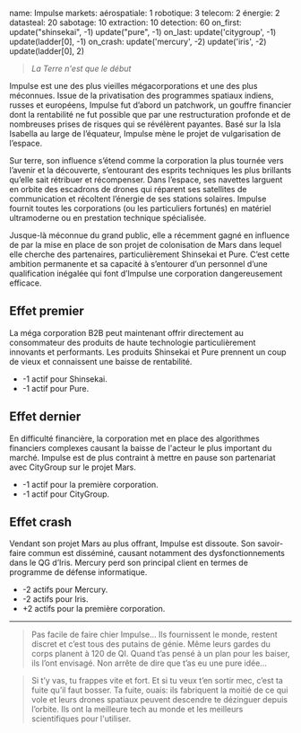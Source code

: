 name: Impulse
markets:
    aérospatiale: 1
    robotique: 3
    telecom: 2
    énergie: 2
datasteal: 20
sabotage: 10
extraction: 10
detection: 60
on_first:
    update("shinsekai", -1)
    update("pure", -1)
on_last:
    update('citygroup', -1)
    update(ladder[0], -1)
on_crash:
    update('mercury', -2)
    update('iris', -2)
    update(ladder[0], 2)

> *La Terre n'est que le début*

Impulse est une des plus vieilles mégacorporations et une des plus méconnues. Issue de la privatisation des programmes spatiaux indiens, russes et européens, Impulse fut d’abord un patchwork, un gouffre financier dont la rentabilité ne fut possible que par une restructuration profonde et de nombreuses prises de risques qui se révélèrent payantes. Basé sur la Isla Isabella au large de l’équateur, Impulse mène le projet de vulgarisation de l’espace. 

Sur terre, son influence s’étend comme la corporation la plus tournée vers l’avenir et la découverte, s’entourant des esprits techniques les plus brillants qu’elle sait rétribuer et récompenser. Dans l’espace, ses navettes larguent en orbite des escadrons de drones qui réparent ses satellites de communication et récoltent l’énergie de ses stations solaires. Impulse fournit toutes les corporations (ou les particuliers fortunés) en matériel ultramoderne ou en prestation technique spécialisée. 

Jusque-là méconnue du grand public, elle a récemment gagné en influence de par la mise en place de son projet de colonisation de Mars dans lequel elle cherche des partenaires, particulièrement Shinsekai et Pure. C’est cette ambition permanente et sa capacité à s’entourer d’un personnel d’une qualification inégalée qui font d’Impulse une corporation dangereusement efficace.

## Effet premier
La méga corporation B2B peut maintenant offrir directement au consommateur des produits de haute technologie particulièrement innovants et performants. Les produits Shinsekai et Pure prennent un coup de vieux et connaissent une baisse de rentabilité.

* -1 actif pour Shinsekai.
* -1 actif pour Pure.

## Effet dernier
En difficulté financière, la corporation met en place des algorithmes financiers complexes causant la baisse de l'acteur le plus important du marché. Impulse est de plus contraint à mettre en pause son partenariat avec CityGroup sur le projet Mars.

* -1 actif pour la première corporation.
* -1 actif pour CityGroup.

## Effet crash
Vendant son projet Mars au plus offrant, Impulse est dissoute. Son savoir-faire commun est disséminé, causant notamment des dysfonctionnements dans le QG d’Iris. Mercury perd son principal client en termes de programme de défense informatique.

* -2 actifs pour Mercury.
* -2 actifs pour Iris.
* +2 actifs pour la première corporation.

----

>Pas facile de faire chier Impulse… Ils fournissent le monde, restent discret et c’est tous des putains de génie. Même leurs gardes du corps planent à 120 de QI. Quand t’as pensé à un plan pour les baiser, ils l’ont envisagé. Non arrête de dire que t’as eu une pure idée… 

>Si t’y vas, tu frappes vite et fort. Et si tu veux t’en sortir mec, c’est ta fuite qu’il faut bosser. Ta fuite, ouais: ils fabriquent la moitié de ce qui vole et leurs drones spatiaux peuvent descendre te dézinguer depuis l’orbite. Ils ont la meilleure tech au monde et les meilleurs scientifiques pour l'utiliser.
